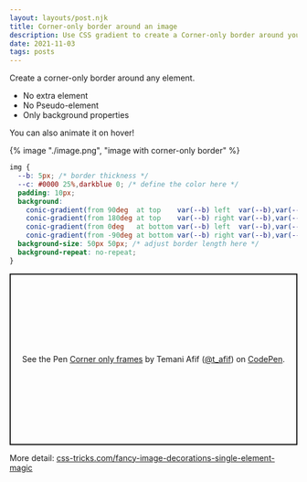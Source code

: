 ```yaml
---
layout: layouts/post.njk
title: Corner-only border around an image
description: Use CSS gradient to create a Corner-only border around your image
date: 2021-11-03
tags: posts
---
```


Create a corner-only border around any element.

* No extra element
* No Pseudo-element
* Only background properties

You can also animate it on hover!

{% image "./image.png", "image with corner-only border" %}


```css
img {
  --b: 5px; /* border thickness */
  --c: #0000 25%,darkblue 0; /* define the color here */
  padding: 10px;
  background:
    conic-gradient(from 90deg  at top    var(--b) left  var(--b),var(--c)) 0    0,
    conic-gradient(from 180deg at top    var(--b) right var(--b),var(--c)) 100% 0,
    conic-gradient(from 0deg   at bottom var(--b) left  var(--b),var(--c)) 0    100%,
    conic-gradient(from -90deg at bottom var(--b) right var(--b),var(--c)) 100% 100%;
  background-size: 50px 50px; /* adjust border length here */
  background-repeat: no-repeat;
}
```

<p class="codepen" data-height="300" data-default-tab="result" data-slug-hash="abyEmgj" data-preview="true" data-user="t_afif" style="height: 300px; box-sizing: border-box; display: flex; align-items: center; justify-content: center; border: 2px solid; margin: 1em 0; padding: 1em;">
  <span>See the Pen <a href="https://codepen.io/t_afif/pen/abyEmgj">
  Corner only frames</a> by Temani Afif (<a href="https://codepen.io/t_afif">@t_afif</a>)
  on <a href="https://codepen.io">CodePen</a>.</span>
</p>
<script async src="https://cpwebassets.codepen.io/assets/embed/ei.js"></script>

More detail: [css-tricks.com/fancy-image-decorations-single-element-magic](https://css-tricks.com/fancy-image-decorations-single-element-magic/)